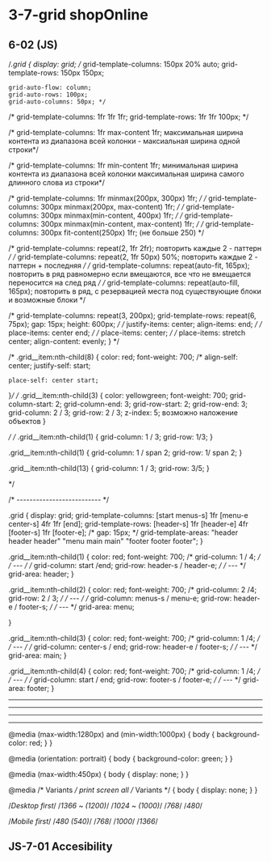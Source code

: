 # 3-7-grid shopOnline
## 6-02 (JS)
/*.grid {
	display: grid;
	/* grid-template-columns: 150px 20% auto;
	grid-template-rows: 150px 150px;

	grid-auto-flow: column;
	grid-auto-rows: 100px;
	grid-auto-columns: 50px; */

/* grid-template-columns: 1fr 1fr 1fr;
	grid-template-rows: 1fr 1fr 100px; */

/* grid-template-columns: 1fr max-content 1fr; максимальная ширина контента из диапазона всей колонки - максиальная ширина одной строки*/

/* grid-template-columns: 1fr min-content 1fr; минимальная ширина контента из диапазона всей колонки максимальная ширина самого длинного слова из строки*/

/* grid-template-columns: 1fr minmax(200px, 300px) 1fr; */
/* grid-template-columns: 300px minmax(200px, max-content) 1fr; */
/* grid-template-columns: 300px minmax(min-content, 400px) 1fr; */
/* grid-template-columns: 300px minmax(min-content, max-content) 1fr; */
/* grid-template-columns: 300px fit-content(250px) 1fr; (не больше 250) */

/* grid-template-columns: repeat(2, 1fr 2fr); повторить каждые 2 - паттерн  */
/* grid-template-columns: repeat(2, 1fr 50px) 50%; повторить каждые 2 - паттерн + последняя  */
/* grid-template-columns: repeat(auto-fit, 165px); повторить в ряд равномерно если вмещаются, все что не вмещается переносится на след ряд */
/* grid-template-columns: repeat(auto-fill, 165px); повторить в ряд, с резервацией места под существующие блоки и возможные блоки */

/* grid-template-columns: repeat(3, 200px);
	grid-template-rows: repeat(6, 75px);
	gap: 15px;
	height: 600px; */
/* justify-items: center;
		align-items: end; */
/* place-items: center end; */
/* place-items: center; */
/* place-items: stretch center; 
align-content: evenly;
}
*/

/* .grid__item:nth-child(8) {
	color: red;
	font-weight: 700;
	/* 
	align-self: center;
	justify-self: start;
	 
	place-self: center start;
}*/
/*
.grid__item:nth-child(3) {
	color: yellowgreen;
	font-weight: 700;
	grid-column-start: 2;
	grid-column-end: 3; 
	grid-row-start: 2;
	grid-row-end: 3; 
grid-column: 2 / 3;
grid-row: 2 / 3;
z-index: 5;
возможно наложение объектов
}

*/
/* .grid__item:nth-child(1) {
	grid-column: 1 / 3;
	grid-row: 1/3;
} 

.grid__item:nth-child(1) {
	grid-column: 1 / span 2;
	grid-row: 1/ span 2;
}

.grid__item:nth-child(13) {
	grid-column: 1 / 3;
	grid-row: 3/5;
}

*/

/* -------------------------- */

.grid {
	display: grid;
	grid-template-columns: [start menus-s] 1fr [menu-e center-s] 4fr 1fr [end];
	grid-template-rows: [header-s] 1fr [header-e] 4fr [footer-s] 1fr [footer-e];
	/* gap: 15px; */
	grid-template-areas:
		"header header header"
		"menu main main"
		"footer footer footer";
}

.grid__item:nth-child(1) {
	color: red;
	font-weight: 700;
	/* grid-column: 1 / 4; */
	/* --- */
	/* grid-column: start /end;
	grid-row: header-s / header-e; */
	/* --- */
	grid-area: header;
}

.grid__item:nth-child(2) {
	color: red;
	font-weight: 700;
	/* grid-column: 2 /4;
	grid-row: 2 / 3; */
	/* --- */
	/* grid-column: menus-s / menu-e;
	grid-row: header-e / footer-s; */
	/* --- */
	grid-area: menu;

}

.grid__item:nth-child(3) {
	color: red;
	font-weight: 700;
	/* grid-column: 1 /4; */
	/* --- */
	/* grid-column: center-s / end;
	grid-row: header-e / footer-s; */
	/* --- */
	grid-area: main;
}

.grid__item:nth-child(4) {
	color: red;
	font-weight: 700;
	/* grid-column: 1 /4; */
	/* --- */
	/* grid-column: start / end;
	grid-row: footer-s / footer-e; */
	/* --- */
	grid-area: footer;
}

----------
----------
----------
----------


@media (max-width:1280px) and (min-width:1000px) {
body {
background-color: red;
}
}

@media (orientation: portrait) {
body {
background-color: green;
}
}

@media (max-width:450px)   {
body {
display: none;
}
}

@media /* Variants */ print screen all /* Variants */  {
body {
display: none;
}
}

/*Desktop first*/
/*1366 ~ (1200)*/
/*1024 ~ (1000)*/
/*768*/
/*480*/

/*Mobile first*/
/*480 (540)*/
/*768*/
/*1000*/
/*1366*/
## JS-7-01 Accesibility